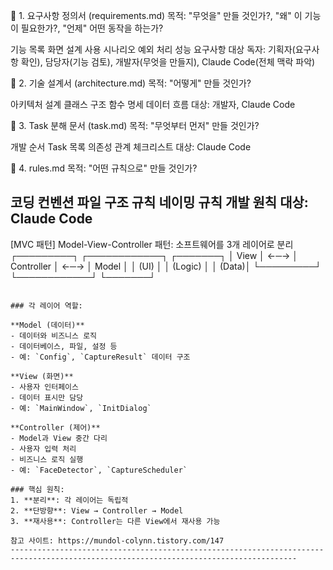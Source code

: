 📄 1. 요구사항 정의서 (requirements.md)
목적: "무엇을" 만들 것인가?, "왜" 이 기능이 필요한가?, "언제" 어떤 동작을 하는가?

기능 목록
화면 설계
사용 시나리오
예외 처리
성능 요구사항
대상 독자: 기획자(요구사항 확인), 담당자(기능 검토), 개발자(무엇을 만들지), Claude Code(전체 맥락 파악)

📄 2. 기술 설계서 (architecture.md)
목적: "어떻게" 만들 것인가?

아키텍처 설계
클래스 구조
함수 명세
데이터 흐름
대상: 개발자, Claude Code

📄 3. Task 분해 문서 (task.md)
목적: "무엇부터 먼저" 만들 것인가?

개발 순서
Task 목록
의존성 관계
체크리스트
대상: Claude Code

📄 4. rules.md
목적: "어떤 규칙으로" 만들 것인가?

코딩 컨벤션
파일 구조 규칙
네이밍 규칙
개발 원칙
대상: Claude Code
--------------------------------------------------------------------------------------------------------------------------------------
[MVC 패턴]
Model-View-Controller 패턴: 소프트웨어를 3개 레이어로 분리
┌─────────┐     ┌────────────┐     ┌───────┐
│  View   │ ←─→ │ Controller │ ←─→ │ Model │
│  (UI)   │     │  (Logic)   │     │ (Data)│
└─────────┘     └────────────┘     └───────┘
```

### 각 레이어 역할:

**Model (데이터)**
- 데이터와 비즈니스 로직
- 데이터베이스, 파일, 설정 등
- 예: `Config`, `CaptureResult` 데이터 구조

**View (화면)**
- 사용자 인터페이스
- 데이터 표시만 담당
- 예: `MainWindow`, `InitDialog`

**Controller (제어)**
- Model과 View 중간 다리
- 사용자 입력 처리
- 비즈니스 로직 실행
- 예: `FaceDetector`, `CaptureScheduler`

### 핵심 원칙:
1. **분리**: 각 레이어는 독립적
2. **단방향**: View → Controller → Model
3. **재사용**: Controller는 다른 View에서 재사용 가능

참고 사이트: https://mundol-colynn.tistory.com/147
--------------------------------------------------------------------------------------------------------------------------------------